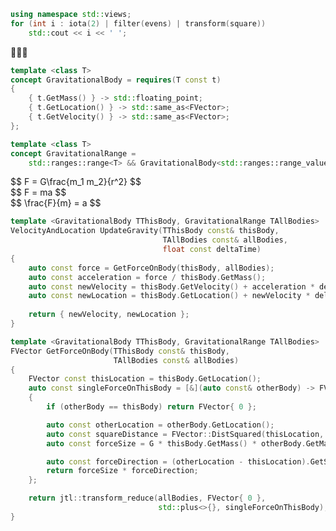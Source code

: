 <section>

```c++ []
using namespace std::views;
for (int i : iota(2) | filter(evens) | transform(square))
	std::cout << i << ' ';
``` 

<div class="huge-text">🎉🎆🎊</div>

</section>
<section data-background-image="images/solar-system.png" data-background-size="contain"></section>
<section data-background-image="images/simplified-gravity.png" data-background-size="contain"></section>
<section>

```c++ []
template <class T>
concept GravitationalBody = requires(T const t)
{
	{ t.GetMass() } -> std::floating_point;
	{ t.GetLocation() } -> std::same_as<FVector>;
	{ t.GetVelocity() } -> std::same_as<FVector>;
};

template <class T>
concept GravitationalRange =
    std::ranges::range<T> && GravitationalBody<std::ranges::range_value_t<T>>;
```

</section>
<section>

<div class="hl-block huge-text">
$$ F = G\frac{m_1 m_2}{r^2} $$
</div>

</section>

[comment]: <> (<section>)

[comment]: <> (<div class="hl-block huge-text">)

[comment]: <> ($$ \vec{F}_{12} = -G\frac{m_1 m_2}{|\vec{r}_{21}|^2} \hat{r}_{21} $$)

[comment]: <> (</div>)

[comment]: <> (</section>)
<section>

<div class="hl-block huge-text">
$$ F = ma $$
</div>

</section>
<section>

<div class="hl-block huge-text">
$$ \frac{F}{m} = a $$
</div>

</section>
<section>

```c++ [|6,7]
template <GravitationalBody TThisBody, GravitationalRange TAllBodies>
VelocityAndLocation UpdateGravity(TThisBody const& thisBody,
                                  TAllBodies const& allBodies,
                                  float const deltaTime)
{
	auto const force = GetForceOnBody(thisBody, allBodies);
	auto const acceleration = force / thisBody.GetMass();
	auto const newVelocity = thisBody.GetVelocity() + acceleration * deltaTime;
	auto const newLocation = thisBody.GetLocation() + newVelocity * deltaTime;
 
	return { newVelocity, newLocation };
}

```

</section>
<section>

```c++ [|18,19|6-16|12||8]
template <GravitationalBody TThisBody, GravitationalRange TAllBodies>
FVector GetForceOnBody(TThisBody const& thisBody,
                       TAllBodies const& allBodies)
{
    FVector const thisLocation = thisBody.GetLocation();
    auto const singleForceOnThisBody = [&](auto const& otherBody) -> FVector
    {
        if (otherBody == thisBody) return FVector{ 0 };

        auto const otherLocation = otherBody.GetLocation();
        auto const squareDistance = FVector::DistSquared(thisLocation, otherLocation);
        auto const forceSize = G * thisBody.GetMass() * otherBody.GetMass() / squareDistance;

        auto const forceDirection = (otherLocation - thisLocation).GetSafeNormal();
        return forceSize * forceDirection;
    };

    return jtl::transform_reduce(allBodies, FVector{ 0 },
                                 std::plus<>{}, singleForceOnThisBody);
}
```

</section>